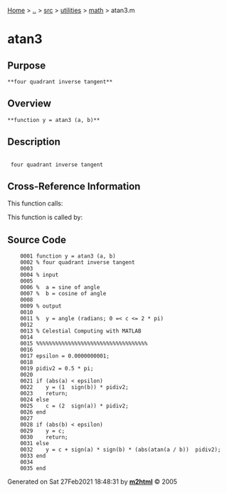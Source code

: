 [Home](../../../../../index.md) \> [..](#) \> [src](../../../../../documentation.md) \> [utilities](#)
\> [math](index.md) \> atan3.m



# atan3

## Purpose 

``` 
**four quadrant inverse tangent**
```

## Overview 

``` 
**function y = atan3 (a, b)**
```

## Description 

```
 
 four quadrant inverse tangent

```

## Cross-Reference Information 

This function calls:

This function is called by:

## Source Code 

```
    0001 function y = atan3 (a, b)
    0002 % four quadrant inverse tangent
    0003 
    0004 % input
    0005 
    0006 %  a = sine of angle
    0007 %  b = cosine of angle
    0008 
    0009 % output
    0010 
    0011 %  y = angle (radians; 0 =< c <= 2 * pi)
    0012 
    0013 % Celestial Computing with MATLAB
    0014 
    0015 %%%%%%%%%%%%%%%%%%%%%%%%%%%%%%%%%%%
    0016 
    0017 epsilon = 0.0000000001;
    0018 
    0019 pidiv2 = 0.5 * pi;
    0020 
    0021 if (abs(a) < epsilon)
    0022    y = (1  sign(b)) * pidiv2;
    0023    return;
    0024 else
    0025    c = (2  sign(a)) * pidiv2;
    0026 end
    0027 
    0028 if (abs(b) < epsilon)
    0029    y = c;
    0030    return;
    0031 else
    0032    y = c + sign(a) * sign(b) * (abs(atan(a / b))  pidiv2);
    0033 end
    0034 
    0035 end
```



Generated on Sat 27Feb2021 18:48:31 by
**[m2html](http://www.artefact.tk/software/matlab/m2html/ "Matlab Documentation in HTML")**
© 2005